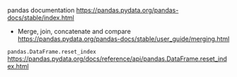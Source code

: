 
pandas documentation https://pandas.pydata.org/pandas-docs/stable/index.html
- Merge, join, concatenate and compare https://pandas.pydata.org/pandas-docs/stable/user_guide/merging.html

`pandas.DataFrame.reset_index` https://pandas.pydata.org/docs/reference/api/pandas.DataFrame.reset_index.html
